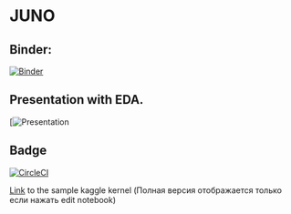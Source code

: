 # JUNO
## Binder:

[![Binder](https://mybinder.org/badge_logo.svg)](https://mybinder.org/v2/gh/VProv/JUNO/master)

## Presentation with EDA.
[![Presentation](https://docs.google.com/presentation/d/1xkUcGYa1kbC_HG8zVFi98Ij4PpGwxbvVHZCYF4r4pfU/edit?usp=sharing)

## Badge

[![CircleCI](https://circleci.com/gh/VProv/JUNO.svg?style=svg)](https://circleci.com/gh/VProv/JUNO)


[Link](https://kaggle.com/vprovv/sample-kernel?scriptVersionId=7389264) to the sample kaggle kernel (Полная версия отображается только если нажать edit notebook) 

